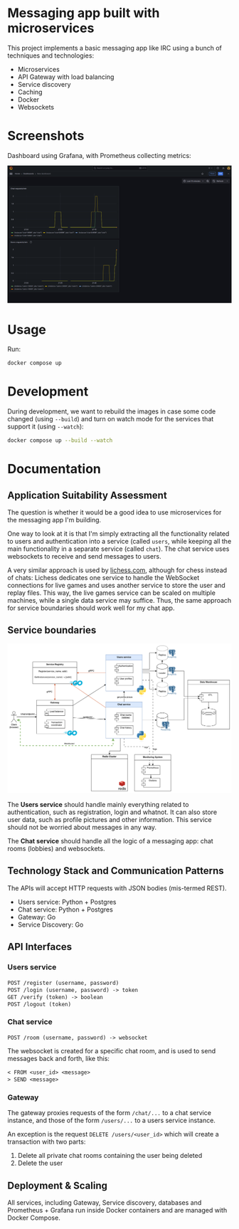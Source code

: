 # Messaging app built with microservices

This project implements a basic messaging app like IRC using a bunch of techniques and technologies:
- Microservices
- API Gateway with load balancing
- Service discovery
- Caching
- Docker
- Websockets

# Screenshots

Dashboard using Grafana, with Prometheus collecting metrics:

![](metrics.png)


# Usage

Run:
```sh
docker compose up
```

# Development

During development, we want to rebuild the images in case some code changed (using `--build`)
and turn on watch mode for the services that support it (using `--watch`):
```sh
docker compose up --build --watch
```


# Documentation

## Application Suitability Assessment

The question is whether it would be a good idea to use microservices for the messaging app I'm building.

One way to look at it is that I'm simply extracting all the functionality related to users and authentication into a service (called `users`,
while keeping all the main functionality in a separate service (called `chat`).
The chat service uses websockets to receive and send messages to users.

A very similar approach is used by  [lichess.com](https://github.com/lichess-org/lila), although for chess instead of chats:
Lichess dedicates one service to handle the WebSocket connections for live games
and uses another service to store the user and replay files.
This way, the live games service can be scaled on multiple machines,
while a single data service may suffice.
Thus, the same approach for service boundaries should work well for my chat app.


## Service boundaries

![](services.png)

The **Users service** should handle mainly everything related to authentication,
such as registration, login and whatnot.
It can also store user data, such as profile pictures and other information.
This service should not be worried about messages in any way.

The **Chat service** should handle all the logic of a messaging app: chat rooms (lobbies) and websockets.

## Technology Stack and Communication Patterns

The APIs will accept HTTP requests with JSON bodies (mis-termed REST).

- Users service: Python + Postgres
- Chat service: Python + Postgres
- Gateway: Go
- Service Discovery: Go

## API Interfaces

### Users service

```
POST /register (username, password)
POST /login (username, password) -> token
GET /verify (token) -> boolean
POST /logout (token)
```

### Chat service

```
POST /room (username, password) -> websocket
```

The websocket is created for a specific chat room,
and is used to send messages back and forth, like this:
```
< FROM <user_id> <message>
> SEND <message>
```

### Gateway

The gateway proxies requests of the form `/chat/...` to a chat service instance,
and those of the form `/users/...` to a users service instance.

An exception is the request `DELETE /users/<user_id>` 
which will create a transaction with two parts:
1. Delete all private chat rooms containing the user being deleted
2. Delete the user

## Deployment & Scaling

All services, including Gateway, Service discovery, databases and Prometheus + Grafana 
run inside Docker containers and are managed with Docker Compose.


